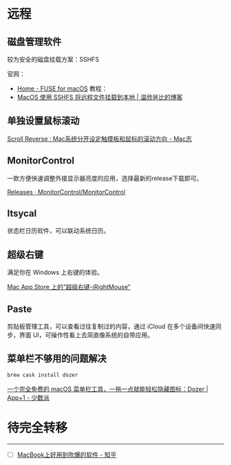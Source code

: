 
# 远程

## 磁盘管理软件

较为安全的磁盘挂载方案：SSHFS

官网：
- [Home - FUSE for macOS](https://osxfuse.github.io/)
教程：
- [MacOS 使用 SSHFS 将远程文件挂载到本地 | 温欣爸比的博客](https://wxnacy.com/2018/04/12/osx-user-sshfs/)


## 单独设置鼠标滚动
[Scroll Reverse : Mac系统分开设定触摸板和鼠标的滚动方向 - Mac志](https://www.isofts.org/scroll-reverse/)

## MonitorControl

一款方便快速调整外接显示器亮度的应用，选择最新的release下载即可。

[Releases · MonitorControl/MonitorControl](https://github.com/MonitorControl/MonitorControl/releases)

## Itsycal
状态栏日历软件，可以联动系统日历。

## 超级右键
满足你在 Windows 上右键的体验。

[‎Mac App Store 上的“超级右键-iRightMouse”](https://apps.apple.com/cn/app/%E8%B6%85%E7%BA%A7%E5%8F%B3%E9%94%AE-irightmouse/id1497428978?mt=12)

## Paste
剪贴板管理工具，可以查看过往复制过的内容，通过 iCloud 在多个设备间快速同步，界面 UI，可操作性看上去简直像系统的自带应用。

## 菜单栏不够用的问题解决
```bash
brew cask install dozer
```
[一个完全免费的 macOS 菜单栏工具，一拖一点就能轻松隐藏图标：Dozer | App+1 - 少数派](https://sspai.com/post/52826)

# 待完全转移

---

- [ ] [MacBook上好用到吹爆的软件 - 知乎](https://zhuanlan.zhihu.com/p/159639725)

